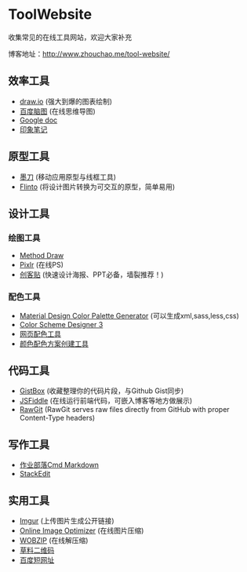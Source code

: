 # ToolWebsite
收集常见的在线工具网站，欢迎大家补充

博客地址：http://www.zhouchao.me/tool-website/

## 效率工具
- [draw.io](https://www.draw.io/) (强大到爆的图表绘制)
- [百度脑图](http://naotu.baidu.com/) (在线思维导图)
- [Google doc](https://www.google.com/docs)
- [印象笔记](https://app.yinxiang.com)

## 原型工具
- [墨刀](https://modao.cc/) (移动应用原型与线框工具)
- [Flinto](https://www.flinto.com) (将设计图片转换为可交互的原型，简单易用)

## 设计工具

### 绘图工具
- [Method Draw](http://editor.method.ac/)
- [Pixlr](https://pixlr.com/) (在线PS)
- [创客贴](http://www.chuangkit.com/) (快速设计海报、PPT必备，墙裂推荐！)

### 配色工具
- [Material Design Color Palette Generator](http://www.materialpalette.com/) (可以生成xml,sass,less,css)
- [Color Scheme Designer 3](http://www.peise.net/tools/web/)
- [网页配色工具](http://ee-studio.com/tools/color_palette.html)
- [颜色配色方案创建工具](http://ee-studio.com/tools/color_scheme/index.html)

## 代码工具
- [GistBox](https://app.gistboxapp.com/) (收藏整理你的代码片段，与Github Gist同步)
- [JSFiddle](http://jsfiddle.net/) (在线运行前端代码，可嵌入博客等地方做展示)
- [RawGit](https://rawgit.com/) (RawGit serves raw files directly from GitHub with proper Content-Type headers)

## 写作工具
- [作业部落Cmd Markdown](https://www.zybuluo.com)
- [StackEdit](https://stackedit.io/)

## 实用工具
- [Imgur](http://imgur.com/)  (上传图片生成公开链接)
- [Online Image Optimizer](http://tools.dynamicdrive.com/imageoptimizer/index.php) (在线图片压缩)
- [WOBZIP](http://wobzip.org/) (在线解压缩)
- [草料二维码](http://cli.im/) 
- [百度短网址](http://www.dwz.cn/)
